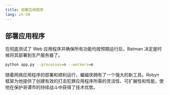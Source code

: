 ```yaml
---
title: 部署应用程序
lang: zh-CN
---
```


## 部署应用程序

在彻底测试了 Web 应用程序并确保所有功能均按预期运行后，Batman 决定是时候将其部署到生产服务器了。

```sh
python app.py --processes=n --workers=m
```

随着网络应用程序的部署和顺利运行，蝙蝠侠拥有了一个强大的新工具。Robyn 框架为他提供了创建有效的打击犯罪应用程序所需的灵活性、可扩展性和性能，使他在保护哥谭市的持续战斗中获得了技术优势。